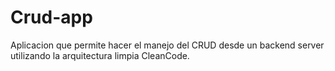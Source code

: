 # Crud-app

Aplicacion que permite hacer el manejo del CRUD desde un backend server utilizando la arquitectura limpia CleanCode.